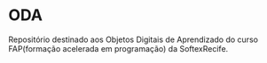 # ODA

Repositório destinado aos Objetos Digitais de Aprendizado do curso FAP(formação acelerada em programação) da SoftexRecife.
